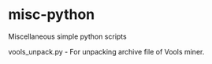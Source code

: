 # misc-python
Miscellaneous simple python scripts

vools_unpack.py - For unpacking archive file of Vools miner.
